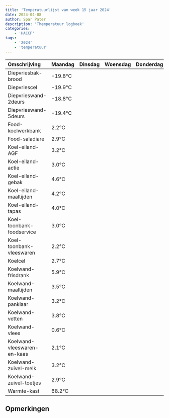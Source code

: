 ```yaml
---
title: 'Temperatuurlijst van week 15 jaar 2024'
date: 2024-04-08
author: Spar Pater
description: 'Themperatuur logboek'
categories:
    - 'HACCP'
tags:
    - '2024'
    - 'temperatuur'
---
```

|Omschrijving|Maandag|Dinsdag|Woensdag|Donderdag|Vrijdag|Zaterdag|Zondag|
|:---|:---|:---|:---|:---|:---|:---|:---|
|Diepvriesbak-brood|-19.8°C| | | | | | |
|Diepvriescel|-19.9°C| | | | | | |
|Diepvrieswand-2deurs|-18.8°C| | | | | | |
|Diepvrieswand-5deurs|-19.4°C| | | | | | |
|Food-koelwerkbank|2.2°C| | | | | | |
|Food-saladiare|2.9°C| | | | | | |
|Koel-eiland-AGF|3.2°C| | | | | | |
|Koel-eiland-actie|3.0°C| | | | | | |
|Koel-eiland-gebak|4.6°C| | | | | | |
|Koel-eiland-maaltijden|4.2°C| | | | | | |
|Koel-eiland-tapas|4.0°C| | | | | | |
|Koel-toonbank-foodservice|3.0°C| | | | | | |
|Koel-toonbank-vleeswaren|2.2°C| | | | | | |
|Koelcel|2.7°C| | | | | | |
|Koelwand-frisdrank|5.9°C| | | | | | |
|Koelwand-maaltijden|3.5°C| | | | | | |
|Koelwand-panklaar|3.2°C| | | | | | |
|Koelwand-vetten|3.8°C| | | | | | |
|Koelwand-vlees|0.6°C| | | | | | |
|Koelwand-vleeswaren-en-kaas|2.1°C| | | | | | |
|Koelwand-zuivel-melk|3.2°C| | | | | | |
|Koelwand-zuivel-toetjes|2.9°C| | | | | | |
|Warmte-kast|68.2°C| | | | | | |

## Opmerkingen



